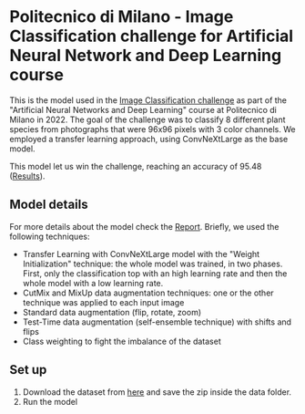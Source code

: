 # Politecnico di Milano - Image Classification challenge for Artificial Neural Network and Deep Learning course


This is the model used in the [Image Classification challenge](https://codalab.lisn.upsaclay.fr/competitions/8522
) as part of the "Artificial Neural Networks and Deep Learning" course at Politecnico di Milano in 2022.
The goal of the challenge was to classify 8 different plant species from photographs that were 96x96 pixels with 3 color channels. We employed a transfer learning approach, using ConvNeXtLarge as the base model.

This model let us win the challenge, reaching an accuracy of 95.48 ([Results](https://codalab.lisn.upsaclay.fr/competitions/8522#results)).

## Model details

For more details about the model check the [Report](). Briefly, we used the following techniques:
* Transfer Learning with ConvNeXtLarge model with the "Weight Initialization" technique: the whole model was trained, in two phases. First, only the classification top with an high learning rate and then the whole model with a low learning rate.
* CutMix and MixUp data augmentation techniques: one or the other technique was applied to each input image
* Standard data augmentation (flip, rotate, zoom)
* Test-Time data augmentation (self-ensemble technique) with shifts and flips
* Class weighting to fight the imbalance of the dataset

## Set up
1. Download the dataset from [here](https://drive.google.com/file/d/1uaK_kzFDFelW9z4Voceb5jiX-MdR-4Fa/view) and save the zip inside the data folder.
2. Run the model
